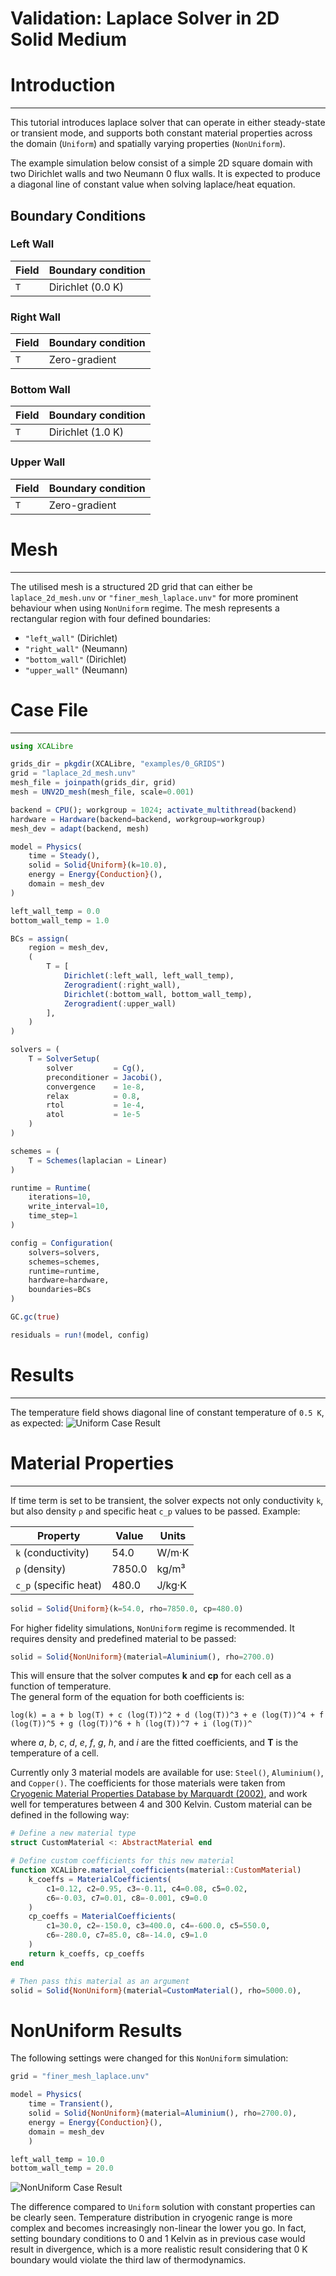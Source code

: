 # Validation: Laplace Solver in 2D Solid Medium

# Introduction
---
This tutorial introduces laplace solver that can operate in either steady-state or transient mode, and supports both constant material properties across the domain (`Uniform`) and spatially varying properties (`NonUniform`).

The example simulation below consist of a simple 2D square domain with two Dirichlet walls and two Neumann 0 flux walls. It is expected to produce a diagonal line of constant value when solving laplace/heat equation.
## Boundary Conditions

### Left Wall

| Field | Boundary condition |
| ----- | ------------------ |
| `T`   | Dirichlet (0.0 K) |

### Right Wall

| Field | Boundary condition |
| ----- | ------------------ |
| `T`   | Zero-gradient       |

### Bottom Wall

| Field | Boundary condition |
| ----- | ------------------ |
| `T`   | Dirichlet (1.0 K) |

### Upper Wall

| Field | Boundary condition |
| ----- | ------------------ |
| `T`   | Zero-gradient       |

# Mesh
---

The utilised mesh is a structured 2D grid that can either be `laplace_2d_mesh.unv` or `"finer_mesh_laplace.unv"` for more prominent behaviour when using `NonUniform` regime. The mesh represents a rectangular region with four defined boundaries:

- `"left_wall"` (Dirichlet)
- `"right_wall"` (Neumann)
- `"bottom_wall"` (Dirichlet)
- `"upper_wall"` (Neumann)

# Case File
---

```julia
using XCALibre

grids_dir = pkgdir(XCALibre, "examples/0_GRIDS")
grid = "laplace_2d_mesh.unv"
mesh_file = joinpath(grids_dir, grid)
mesh = UNV2D_mesh(mesh_file, scale=0.001)

backend = CPU(); workgroup = 1024; activate_multithread(backend)
hardware = Hardware(backend=backend, workgroup=workgroup)
mesh_dev = adapt(backend, mesh)

model = Physics(
    time = Steady(),
    solid = Solid{Uniform}(k=10.0),
    energy = Energy{Conduction}(),
    domain = mesh_dev
)

left_wall_temp = 0.0
bottom_wall_temp = 1.0

BCs = assign(
    region = mesh_dev,
    (
        T = [     
            Dirichlet(:left_wall, left_wall_temp),
            Zerogradient(:right_wall),
            Dirichlet(:bottom_wall, bottom_wall_temp),
            Zerogradient(:upper_wall)
        ],
    )
)

solvers = (
    T = SolverSetup(
        solver         = Cg(),
        preconditioner = Jacobi(),
        convergence    = 1e-8,
        relax          = 0.8,
        rtol           = 1e-4,
        atol           = 1e-5
    )
)

schemes = (
    T = Schemes(laplacian = Linear)
)

runtime = Runtime(
    iterations=10,
    write_interval=10,
    time_step=1
)

config = Configuration(
    solvers=solvers,
    schemes=schemes,
    runtime=runtime,
    hardware=hardware,
    boundaries=BCs
)

GC.gc(true)

residuals = run!(model, config)

```
# Results
---

The temperature field shows diagonal line of constant temperature of `0.5 K`, as expected:
![Uniform Case Result](figures/06/uniform.png)

# Material Properties
---
If time term is set to be transient, the solver expects not only conductivity `k`, but also density `ρ` and specific heat `c_p` values to be passed. Example:


| Property       | Value     | Units         |
|----------------|-----------|---------------|
| `k` (conductivity) | 54.0      | W/m·K         |
| `ρ` (density)      | 7850.0    | kg/m³         |
| `c_p` (specific heat) | 480.0     | J/kg·K        |


```julia
solid = Solid{Uniform}(k=54.0, rho=7850.0, cp=480.0)
```

For higher fidelity simulations, `NonUniform` regime is recommended. It requires density and predefined material to be passed:
```julia
solid = Solid{NonUniform}(material=Aluminium(), rho=2700.0)
```
This will ensure that the solver computes **k** and **cp** for each cell as a function of temperature.  
The general form of the equation for both coefficients is:

``log(k) = a + b log(T) + c (log(T))^2 + d (log(T))^3 + e (log(T))^4 + f (log(T))^5 + g (log(T))^6 + h (log(T))^7 + i (log(T))^``

where *a*, *b*, *c*, *d*, *e*, *f*, *g*, *h*, and *i* are the fitted coefficients, and **T** is the temperature of a cell.

Currently only 3 material models are available for use: `Steel()`, `Aluminium()`, and `Copper()`. The coefficients for those materials were taken from [Cryogenic Material Properties Database by Marquardt (2002)](https://www.researchgate.net/publication/226513158_Cryogenic_Material_Properties_Database), and work well for temperatures between 4 and 300 Kelvin.
Custom material can be defined in the following way:
```julia
# Define a new material type
struct CustomMaterial <: AbstractMaterial end

# Define custom coefficients for this new material
function XCALibre.material_coefficients(material::CustomMaterial)
    k_coeffs = MaterialCoefficients(
        c1=0.12, c2=0.95, c3=-0.11, c4=0.08, c5=0.02,
        c6=-0.03, c7=0.01, c8=-0.001, c9=0.0
    )
    cp_coeffs = MaterialCoefficients(
        c1=30.0, c2=-150.0, c3=400.0, c4=-600.0, c5=550.0,
        c6=-280.0, c7=85.0, c8=-14.0, c9=1.0
    )
    return k_coeffs, cp_coeffs
end

# Then pass this material as an argument
solid = Solid{NonUniform}(material=CustomMaterial(), rho=5000.0),
```


# NonUniform Results

The following settings were changed for this `NonUniform` simulation:
```julia
grid = "finer_mesh_laplace.unv"

model = Physics(
    time = Transient(),
    solid = Solid{NonUniform}(material=Aluminium(), rho=2700.0),
    energy = Energy{Conduction}(),
    domain = mesh_dev
    )

left_wall_temp = 10.0
bottom_wall_temp = 20.0
```

![NonUniform Case Result](figures/06/nonuniform.png)

The difference compared to `Uniform` solution with constant properties can be clearly seen. Temperature distribution in cryogenic range is more complex and becomes increasingly non-linear the lower you go. In fact, setting boundary conditions to 0 and 1 Kelvin as in previous case would result in divergence, which is a more realistic result considering that 0 K boundary would violate the third law of thermodynamics.